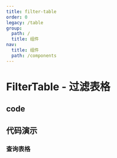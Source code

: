 ```yaml
---
title: filter-table
order: 0
legacy: /table
group:
  path: /
  title: 组件
nav:
  title: 组件
  path: /components
---
```


# FilterTable - 过滤表格

## code

## 代码演示

### 查询表格

<code src="./demos/base.tsx" background="#f5f5f5" height="610px" title="过滤表格"/>

